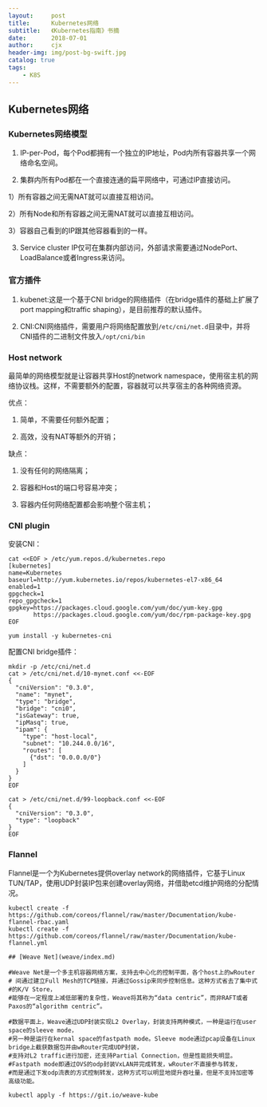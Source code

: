 ```yaml
---
layout:     post
title:      Kubernetes网络
subtitle:   《Kubernetes指南》书摘
date:       2018-07-01
author:     cjx
header-img: img/post-bg-swift.jpg
catalog: true
tags:
    - K8S
---
```


## Kubernetes网络

### Kubernetes网络模型

1. IP-per-Pod，每个Pod都拥有一个独立的IP地址，Pod内所有容器共享一个网络命名空间。

2. 集群内所有Pod都在一个直接连通的扁平网络中，可通过IP直接访问。
  
  1）所有容器之间无需NAT就可以直接互相访问。
  
  2）所有Node和所有容器之间无需NAT就可以直接互相访问。

  3）容器自己看到的IP跟其他容器看到的一样。

3. Service cluster IP仅可在集群内部访问，外部请求需要通过NodePort、LoadBalance或者Ingress来访问。

### 官方插件

1. kubenet:这是一个基于CNI bridge的网络插件（在bridge插件的基础上扩展了port mapping和traffic shaping），是目前推荐的默认插件。

2. CNI:CNI网络插件，需要用户将网络配置放到```/etc/cni/net.d```目录中，并将CNI插件的二进制文件放入```/opt/cni/bin```

### Host network

最简单的网络模型就是让容器共享Host的network namespace，使用宿主机的网络协议栈。这样，不需要额外的配置，容器就可以共享宿主的各种网络资源。

优点：

1. 简单，不需要任何额外配置；

2. 高效，没有NAT等额外的开销；

缺点：

1. 没有任何的网络隔离；

2. 容器和Host的端口号容易冲突；

3. 容器内任何网络配置都会影响整个宿主机；

### CNI plugin

安装CNI：

```
cat <<EOF > /etc/yum.repos.d/kubernetes.repo
[kubernetes]
name=Kubernetes
baseurl=http://yum.kubernetes.io/repos/kubernetes-el7-x86_64
enabled=1
gpgcheck=1
repo_gpgcheck=1
gpgkey=https://packages.cloud.google.com/yum/doc/yum-key.gpg
       https://packages.cloud.google.com/yum/doc/rpm-package-key.gpg
EOF

yum install -y kubernetes-cni
```

配置CNI bridge插件：
```
mkdir -p /etc/cni/net.d
cat > /etc/cni/net.d/10-mynet.conf <<-EOF
{
  "cniVersion": "0.3.0",
  "name": "mynet",
  "type": "bridge",
  "bridge": "cni0",
  "isGateway": true,
  "ipMasq": true,
  "ipam": {
    "type": "host-local",
    "subnet": "10.244.0.0/16",
    "routes": [
      {"dst": "0.0.0.0/0"}
    ]
  }
}
EOF

cat > /etc/cni/net.d/99-loopback.conf <<-EOF
{
  "cniVersion": "0.3.0",
  "type": "loopback"
}
EOF
```

### Flannel

Flannel是一个为Kubernetes提供overlay network的网络插件，它基于Linux TUN/TAP，使用UDP封装IP包来创建overlay网络，并借助etcd维护网络的分配情况。

```
kubectl create -f https://github.com/coreos/flannel/raw/master/Documentation/kube-flannel-rbac.yaml
kubectl create -f https://github.com/coreos/flannel/raw/master/Documentation/kube-flannel.yml

## [Weave Net](weave/index.md)

#Weave Net是一个多主机容器网络方案，支持去中心化的控制平面，各个host上的wRouter
# 间通过建立Full Mesh的TCP链接，并通过Gossip来同步控制信息。这种方式省去了集中式#的K/V Store，
#能够在一定程度上减低部署的复杂性，Weave将其称为“data centric”，而非RAFT或者Paxos的“algorithm centric”。

#数据平面上，Weave通过UDP封装实现L2 Overlay，封装支持两种模式，一种是运行在user space的sleeve mode，
#另一种是运行在kernal space的fastpath mode。Sleeve mode通过pcap设备在Linux bridge上截获数据包并由wRouter完成UDP封装，
#支持对L2 traffic进行加密，还支持Partial Connection，但是性能损失明显。
#Fastpath mode即通过OVS的odp封装VxLAN并完成转发，wRouter不直接参与转发，
#而是通过下发odp流表的方式控制转发，这种方式可以明显地提升吞吐量，但是不支持加密等高级功能。

kubectl apply -f https://git.io/weave-kube
```